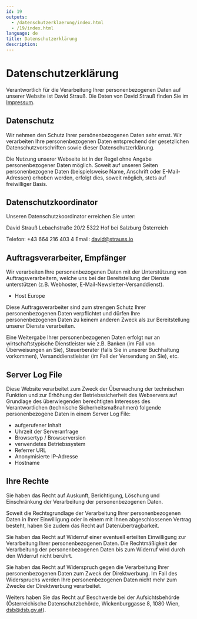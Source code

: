 ```yaml
---
id: 19
outputs:
  - /datenschutzerklaerung/index.html
  - /19/index.html
language: de
title: Datenschutzerklärung
description:
---
```


# Datenschutzerklärung

Verantwortlich für die Verarbeitung Ihrer personenbezogenen Daten auf unserer Website ist David Strauß. Die Daten von David Strauß finden Sie im [Impressum](/impressum).

## Datenschutz
Wir nehmen den Schutz Ihrer persönenbezogenen Daten sehr ernst. Wir verarbeiten Ihre personenbezogenen Daten entsprechend der gesetzlichen Datenschutzvorschriften sowie dieser Datenschutzerklärung.

Die Nutzung unserer Webseite ist in der Regel ohne Angabe personenbezogener Daten möglich. Soweit auf unseren Seiten personenbezogene Daten (beispielsweise Name, Anschrift oder E-Mail-Adressen) erhoben werden, erfolgt dies, soweit möglich, stets auf freiwilliger Basis.

## Datenschutzkoordinator
Unseren Datenschutzkoordinator erreichen Sie unter:

David Strauß
Lebachstraße 20/2
5322 Hof bei Salzburg
Österreich

Telefon: +43 664 216 403 4
Email: david@strauss.io

## Auftragsverarbeiter, Empfänger
Wir verarbeiten Ihre personenbezogenen Daten mit der Unterstützung von Auftragsverarbeitern, welche uns bei der Bereitstellung der Dienste unterstützen (z.B. Webhoster, E-Mail-Newsletter-Versanddienst).

- Host Europe

Diese Auftragsverarbeiter sind zum strengen Schutz Ihrer personenbezogenen Daten verpflichtet und dürfen Ihre personenbezogenen Daten zu keinem anderen Zweck als zur Bereitstellung unserer Dienste verarbeiten.

Eine Weitergabe Ihrer personenbezogenen Daten erfolgt nur an wirtschaftstypische Dienstleister wie z.B. Banken (im Fall von Überweisungen an Sie), Steuerberater (falls Sie in unserer Buchhaltung vorkommen), Versanddienstleister (im Fall der Versendung an Sie), etc.

## Server Log File
Diese Website verarbeitet zum Zweck der Überwachung der technischen Funktion und zur Erhöhung der Betriebssicherheit des Webservers auf Grundlage des überwiegenden berechtigten Interesses des Verantwortlichen (technische Sicherheitsmaßnahmen) folgende personenbezogene Daten in einem Server Log File:

- aufgerufener Inhalt
- Uhrzeit der Serveranfrage
- Browsertyp / Browserversion
- verwendetes Betriebssystem
- Referrer URL
- Anonymisierte IP-Adresse
- Hostname

## Ihre Rechte
Sie haben das Recht auf Auskunft, Berichtigung, Löschung und Einschränkung der Verarbeitung der personenbezogenen Daten.

Soweit die Rechtsgrundlage der Verarbeitung Ihrer personenbezogenen Daten in Ihrer Einwilligung oder in einem mit Ihnen abgeschlossenen Vertrag besteht, haben Sie zudem das Recht auf Datenübertragbarkeit.

Sie haben das Recht auf Widerruf einer eventuell erteilten Einwilligung zur Verarbeitung Ihrer personenbezogenen Daten. Die Rechtmäßigkeit der Verarbeitung der personenbezogenen Daten bis zum Widerruf wird durch den Widerruf nicht berührt.

Sie haben das Recht auf Widerspruch gegen die Verarbeitung Ihrer personenbezogenen Daten zum Zweck der Direktwerbung. Im Fall des Widerspruchs werden Ihre personenbezogenen Daten nicht mehr zum Zwecke der Direktwerbung verarbeitet.

Weiters haben Sie das Recht auf Beschwerde bei der Aufsichtsbehörde (Österreichische Datenschutzbehörde, Wickenburggasse 8, 1080 Wien, dsb@dsb.gv.at).
